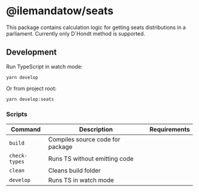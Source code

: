 # @ilemandatow/seats

This package contains calculation logic for getting seats distributions in a parliament. Currently only D`Hondt method is supported.

## Development

Run TypeScript in watch mode:

```
yarn develop
```

Or from project root:

```
yarn develop:seats
```

### Scripts

| Command       | Description                      | Requirements |
| ------------- | -------------------------------- | ------------ |
| `build`       | Compiles source code for package |              |
| `check-types` | Runs TS without emitting code    |              |
| `clean`       | Cleans build folder              |              |
| `develop`     | Runs TS in watch mode            |              |
